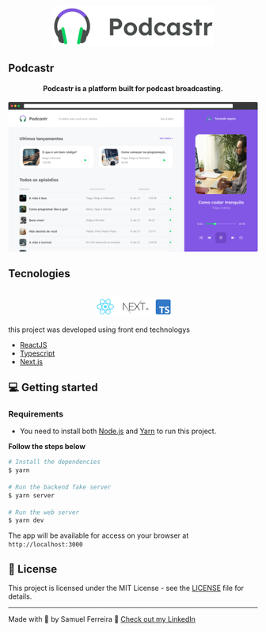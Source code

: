 <div align="center">
  <img src="podcastr-logo.svg" alt="Podcastr logo">
</div>

## Podcastr

<h4 align="center">
  Podcastr is a platform built for podcast broadcasting.
</h4>

![Podcastr preview](app-preview.png)

## Tecnologies

<div align="center">
  <br />
  <img src="tech-logos.png" alt="Technologies used">
</div>

this project was developed using front end technologys 

- [ReactJS](https://reactjs.org/)
- [Typescript](https://www.typescriptlang.org/)
- [Next.js](https://nextjs.org/)

## 💻 Getting started

### Requirements

- You need to install both [Node.js](https://nodejs.org/en/download/) and [Yarn](https://yarnpkg.com/) to run this project.

**Follow the steps below**

```bash
# Install the dependencies
$ yarn

# Run the backend fake server
$ yarn server

# Run the web server
$ yarn dev
```

The app will be available for access on your browser at `http://localhost:3000`

## 📝 License

This project is licensed under the MIT License - see the [LICENSE](LICENSE) file for details.

---

Made with 💜 by Samuel Ferreira 👋 [Check out my LinkedIn](https://www.linkedin.com/in/samuel-ferreira-de-oliveira-costa-0b32b8178/)
